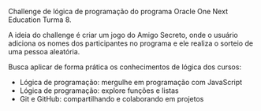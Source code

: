 Challenge de lógica de programação do programa Oracle One Next Education Turma 8.

A ideia do challenge é criar um jogo do Amigo Secreto, onde o usuário adiciona os nomes dos participantes no programa e ele realiza o sorteio de uma pessoa aleatória.


Busca aplicar de forma prática os conhecimentos de lógica dos cursos:

 - Lógica de programação: mergulhe em programação com JavaScript
 - Lógica de programação: explore funções e listas
 - Git e GitHub: compartilhando e colaborando em projetos
